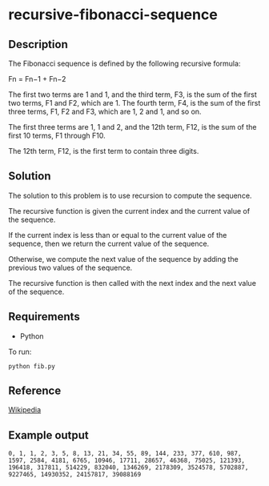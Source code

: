 # recursive-fibonacci-sequence
 
## Description
 
The Fibonacci sequence is defined by the following recursive formula:
 
Fn = Fn−1 + Fn−2
 
The first two terms are 1 and 1, and the third term, F3, is the sum of the first two terms, F1 and F2, which are 1. The fourth term, F4, is the sum of the first three terms, F1, F2 and F3, which are 1, 2 and 1, and so on.
 
The first three terms are 1, 1 and 2, and the 12th term, F12, is the sum of the first 10 terms, F1 through F10.
 
The 12th term, F12, is the first term to contain three digits.
 
## Solution

The solution to this problem is to use recursion to compute the sequence.
 
The recursive function is given the current index and the current value of the sequence.
 
If the current index is less than or equal to the current value of the sequence, then we return the current value of the sequence.
 
Otherwise, we compute the next value of the sequence by adding the previous two values of the sequence.
 
The recursive function is then called with the next index and the next value of the sequence.

## Requirements

* Python

To run:
   
```python fib.py```
 
## Reference
 
[Wikipedia](https://en.wikipedia.org/wiki/Fibonacci_number)
 

## Example output
```
0, 1, 1, 2, 3, 5, 8, 13, 21, 34, 55, 89, 144, 233, 377, 610, 987, 1597, 2584, 4181, 6765, 10946, 17711, 28657, 46368, 75025, 121393, 196418, 317811, 514229, 832040, 1346269, 2178309, 3524578, 5702887, 9227465, 14930352, 24157817, 39088169
```
